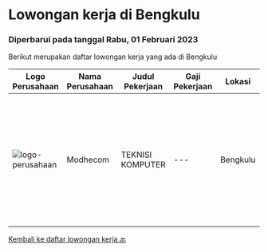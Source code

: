 
  # Lowongan kerja di Bengkulu

  ### Diperbarui pada tanggal Rabu, 01 Februari 2023

  Berikut merupakan daftar lowongan kerja yang ada di Bengkulu

  |Logo Perusahaan | Nama Perusahaan | Judul Pekerjaan | Gaji Pekerjaan | Lokasi | Deskripsi | Tanggal diunggah | Pranala |
  | -------------- | --------------- | --------------- | --------- | --------- | -------------- | ------- | ----------- |
  |![logo-perusahaan](https://i.ibb.co/sqvTCh9/112815900-stock-vector-no-image-available-icon-flat-vector.webp)|Modhecom|TEKNISI KOMPUTER|---|Bengkulu|KUALIFIKASI : Usia maksimal 25 tahun Pendidikan minimal SMK TKJ / MM sederajat Mempunyai minat belajar dan bekerja yang tinggi Mempunyai pengetahuan...|Senin, 30 Januari 2023|https://www.jobstreet.co.id/id/job/teknisi-komputer-4201671?token=0~e8eca5e4-29a6-49a5-a445-8b5af380b34b&sectionRank=1&jobId=jobstreet-id-job-4201671|


  [Kembali ke daftar lowongan kerja 🔙](../README.md#daftar-lowongan-kerja)
  